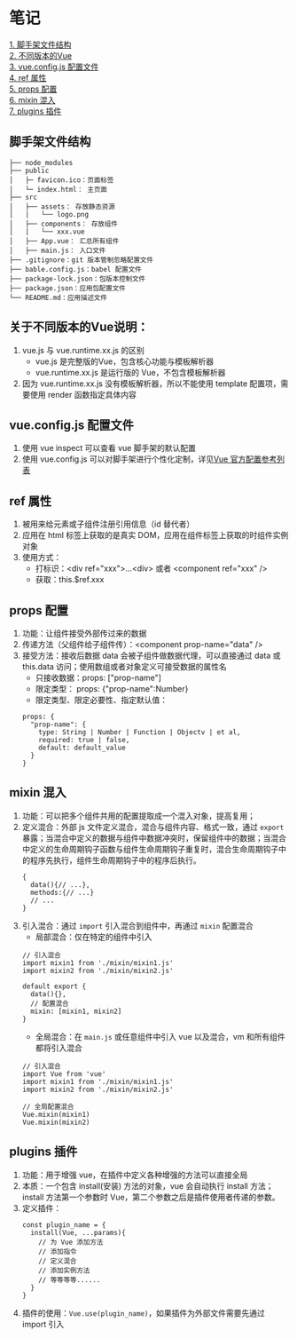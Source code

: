 # 笔记
<div style="display:flex;">
  <div>
    <a href ="#C1"> 1. 脚手架文件结构</a><br/>
    <a href ="#C2"> 2. 不同版本的Vue</a><br/>
    <a href ="#C3"> 3. vue.config.js 配置文件</a><br/>
    <a href ="#C4"> 4. ref 属性</a><br/>
    <a href ="#C5"> 5. props 配置</a><br/>
    <a href ="#C4"> 6. mixin 混入</a><br/>
    <a href ="#C7"> 7. plugins 插件</a><br/>
  </div>
</div>

## <h2 id="C1">脚手架文件结构</h2>
    ├── node_modules
    ├── public
    │   ├─ favicon.ico：页面标签
    │   └─ index.html： 主页面
    ├── src
    │   ├── assets： 存放静态资源
    │   |   └── logo.png 
    │   ├── components： 存放组件
    │   |   └── xxx.vue
    │   ├── App.vue： 汇总所有组件
    │   ├── main.js： 入口文件
    ├── .gitignore：git 版本管制忽略配置文件
    ├── bable.config.js：babel 配置文件
    ├── package-lock.json：包版本控制文件
    ├── package.json：应用包配置文件
    └── README.md：应用描述文件

## <h2 id="C2">关于不同版本的Vue说明：</h2>
1. vue.js 与 vue.runtime.xx.js 的区别
    - vue.js 是完整版的Vue，包含核心功能与模板解析器
    - vue.runtime.xx.js 是运行版的 Vue，不包含模板解析器
2. 因为 vue.runtime.xx.js 没有模板解析器，所以不能使用 template 配置项，需要使用 render 函数指定具体内容

## <h2 id="C3">vue.config.js 配置文件</h2>
1. 使用 vue inspect 可以查看 vue 脚手架的默认配置
2. 使用 vue.config.js 可以对脚手架进行个性化定制，详见[Vue 官方配置参考列表](https://cli.vuejs.org/zh/config/)



## <h2 id="C4">ref 属性</h2>
1. 被用来给元素或子组件注册引用信息（id 替代者）
2. 应用在 html 标签上获取的是真实 DOM，应用在组件标签上获取的时组件实例对象
3. 使用方式：
   - 打标识：&lt;div ref="xxx"&gt;...&lt;div&gt; 或者 &lt;component ref="xxx" /&gt;
   - 获取：this.$ref.xxx

## <h2 id="C5">props 配置</h2>
1. 功能：让组件接受外部传过来的数据
2. 传递方法（父组件给子组件传）：&lt;component prop-name="data" /&gt; 
3. 接受方法：接收后数据 data 会被子组件做数据代理，可以直接通过 data 或 this.data 访问；使用数组或者对象定义可接受数据的属性名
   - 只接收数据：props: ["prop-name"] 
   - 限定类型： props: {"prop-name":Number}
   - 限定类型、限定必要性、指定默认值：
    ```
    props: {
      "prop-name": {
        type: String | Number | Function | Objectv | et al,
        required: true | false,
        default: default_value
      }
    }
    ```

## <h2 id="C6">mixin 混入</h2>
1. 功能：可以把多个组件共用的配置提取成一个混入对象，提高复用；
2. 定义混合：外部 js 文件定义混合，混合与组件内容、格式一致，通过 `export` 暴露；当混合中定义的数据与组件中数据冲突时，保留组件中的数据；当混合中定义的生命周期钩子函数与组件生命周期钩子重复时，混合生命周期钩子中的程序先执行，组件生命周期钩子中的程序后执行。
    ```
    {
      data(){// ...},
      methods:{// ...}
      // ...
    }
    ```
3. 引入混合：通过 `import` 引入混合到组件中，再通过 `mixin` 配置混合
    - 局部混合：仅在特定的组件中引入
    ```
    // 引入混合
    import mixin1 from './mixin/mixin1.js'
    import mixin2 from './mixin/mixin2.js'

    default export {
      data(){},
      // 配置混合
      mixin: [mixin1, mixin2]
    }
    ```
    - 全局混合：在 `main.js` 或任意组件中引入 vue 以及混合，vm 和所有组件都将引入混合
    ```
    // 引入混合
    import Vue from 'vue'
    import mixin1 from './mixin/mixin1.js'
    import mixin2 from './mixin/mixin2.js'

    // 全局配置混合
    Vue.mixin(mixin1)
    Vue.mixin(mixin2)
    ```

## <h2 id="C7">plugins 插件</h2>
1. 功能：用于增强 vue，在插件中定义各种增强的方法可以直接全局
2. 本质：一个包含 install(安装) 方法的对象，vue 会自动执行 install 方法；install 方法第一个参数时 Vue，第二个参数之后是插件使用者传递的参数。
3. 定义插件：
    ```
    const plugin_name = {
      install(Vue, ...params){
        // 为 Vue 添加方法
        // 添加指令
        // 定义混合
        // 添加实例方法
        // 等等等等......
      }
    }
    ```
4. 插件的使用：`Vue.use(plugin_name)`，如果插件为外部文件需要先通过 import 引入 



